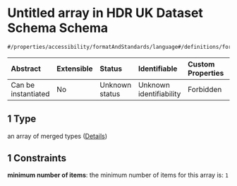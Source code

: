 # Untitled array in HDR UK Dataset Schema Schema

```txt
#/properties/accessibility/formatAndStandards/language#/definitions/formatAndStandards/properties/language/anyOf/1
```



| Abstract            | Extensible | Status         | Identifiable            | Custom Properties | Additional Properties | Access Restrictions | Defined In                                                                                        |
| :------------------ | :--------- | :------------- | :---------------------- | :---------------- | :-------------------- | :------------------ | :------------------------------------------------------------------------------------------------ |
| Can be instantiated | No         | Unknown status | Unknown identifiability | Forbidden         | Allowed               | none                | [dataset.schema.json*](../../../schema/dataset/latest/dataset.schema.json "open original schema") |

## 1 Type

an array of merged types ([Details](dataset-definitions-formatandstandards-properties-language-anyof-1-items.md))

## 1 Constraints

**minimum number of items**: the minimum number of items for this array is: `1`

